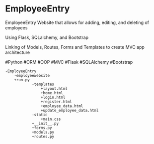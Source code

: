 # EmployeeEntry
EmployeeEntry Website that allows for adding, editing, and deleting of employees


Using Flask, SQLalchemy, and Bootstrap

Linking of Models, Routes, Forms and Templates to create MVC app architecture

#Python
#ORM
#OOP
#MVC
#Flask
#SQLAlchemy
#Bootstrap



	-EmployeeEntry
  		-employeewebsite
  		+run.py
    			-templates
      				+layout.html
      				+home.html
      				+login.html
      				+register.html
      				+employee_data.html
      				+update_employee_data.html		
    			-static
      				+main.css		
    			+__init__.py
    			+forms.py
    			+models.py
    			+routes.py
